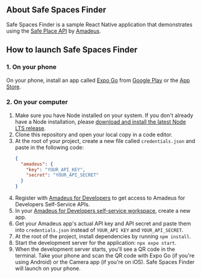 ## About Safe Spaces Finder

Safe Spaces Finder is a sample React Native application that demonstrates using the [Safe Place API](https://developers.amadeus.com/self-service/category/covid-19-and-travel-safety/api-doc/safe-place) by [Amadeus](https://developers.amadeus.com/).

## How to launch Safe Spaces Finder

### 1. On your phone
On your phone, install an app called [Expo Go](https://expo.dev/client) from [Google Play](https://play.google.com/store/apps/details?id=host.exp.exponent&referrer=www) or the [App Store](https://itunes.apple.com/app/apple-store/id982107779).

### 2. On your computer
1. Make sure you have Node installed on your system. If you don't already have a Node installation, please [download and install the latest Node LTS release](https://nodejs.org/en).
2. Clone this repository and open your local copy in a code editor.
3. At the root of your project, create a new file called `credentials.json` and paste in the following code:
   ```json
   {
     "amadeus": {
       "key": "YOUR_API_KEY",
       "secret": "YOUR_API_SECRET"
     }
   }
   ```
4. Register with [Amadeus for Developers](https://developers.amadeus.com/) to get access to Amadeus for Developers Self-Service APIs.
5. In your [Amadeus for Developers self-service workspace](https://developers.amadeus.com/my-apps), create a new app.
6. Get your Amadeus app's actual API key and API secret and paste them into `credentials.json` instead of `YOUR_API KEY` and `YOUR_API_SECRET`.
7. At the root of the project, install dependencies by running `npm install`.
8. Start the development server for the application: `npx expo start`.
9. When the development server starts, you'll see a QR code in the terminal. Take your phone and scan the QR code with Expo Go (if you're using Android) or the Camera app (if you're on iOS). Safe Spaces Finder will launch on your phone.
